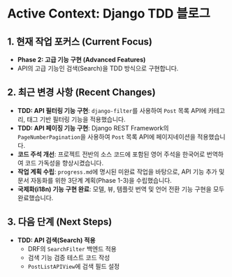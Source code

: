 # Active Context: Django TDD 블로그

## 1. 현재 작업 포커스 (Current Focus)

- **Phase 2: 고급 기능 구현 (Advanced Features)**
- API의 고급 기능인 검색(Search)을 TDD 방식으로 구현합니다.

## 2. 최근 변경 사항 (Recent Changes)

- **TDD: API 필터링 기능 구현**: `django-filter`를 사용하여 `Post` 목록 API에 카테고리, 태그 기반 필터링 기능을 적용했습니다.
- **TDD: API 페이징 기능 구현**: Django REST Framework의 `PageNumberPagination`을 사용하여 `Post` 목록 API에 페이지네이션을 적용했습니다.
- **코드 주석 개선**: 프로젝트 전반의 소스 코드에 포함된 영어 주석을 한국어로 번역하여 코드 가독성을 향상시켰습니다.
- **작업 계획 수립**: `progress.md`에 명시된 미완료 작업을 바탕으로, API 기능 추가 및 문서 자동화를 위한 3단계 계획(Phase 1-3)을 수립했습니다.
- **국제화(i18n) 기능 구현 완료**: 모델, 뷰, 템플릿 번역 및 언어 전환 기능 구현을 모두 완료했습니다.

## 3. 다음 단계 (Next Steps)

- **TDD: API 검색(Search) 적용**
  - DRF의 `SearchFilter` 백엔드 적용
  - 검색 기능 검증 테스트 코드 작성
  - `PostListAPIView`에 검색 필드 설정
